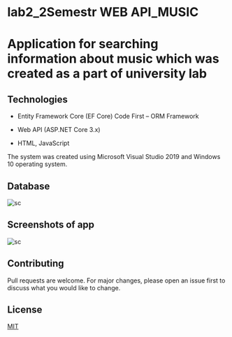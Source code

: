 # lab2_2Semestr WEB API_MUSIC
# Application for searching information about music which was created as a part of university lab

## Technologies

- Entity Framework Core (EF Core) Code First – ORM Framework

- Web API (ASP.NET Core 3.x)

- HTML, JavaScript

The system was created using Microsoft Visual Studio 2019  and  Windows 10 operating system.

## Database
![sc](https://github.com/savinaDaria/lab2_2Semestr/blob/master/photo_2020-04-28_23-24-47.jpg)

## Screenshots of app
![sc](https://github.com/savinaDaria/lab2_2Semestr/blob/master/2020-05-12%2003_02_34-2020%20SAVINA-MUSIC-LAB.png)

## Contributing
Pull requests are welcome. For major changes, please open an issue first to discuss what you would like to change.

## License
[MIT](https://choosealicense.com/licenses/mit/)

